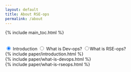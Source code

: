 ```yaml
---
layout: default
title: About RSE-ops
permalink: /about
---
```


{% include main_toc.html %}

<div class="tabs cf" style="padding-top:20px">
  <input type="radio" name="tabs" id="tab1" checked>
  <label for="tab1">Introduction</label>
  <input type="radio" name="tabs" id="tab2">
  <label for="tab2">What is Dev-ops?</label>
  <input type="radio" name="tabs" id="tab3"><label for="tab3">What is RSE-ops?</label>

  <div id="tab-content1" class="tab-content">
  {% include paper/introduction.html %}
  </div>

  <div id="tab-content2" class="tab-content">
  {% include paper/what-is-devops.html %}
  </div>

  <div id="tab-content3" class="tab-content">
  {% include paper/what-is-rseops.html %}
  </div>
</div>
